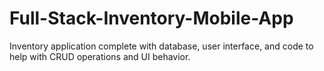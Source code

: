 # Full-Stack-Inventory-Mobile-App
Inventory application complete with database, user interface, and code to help with CRUD operations and UI behavior.
